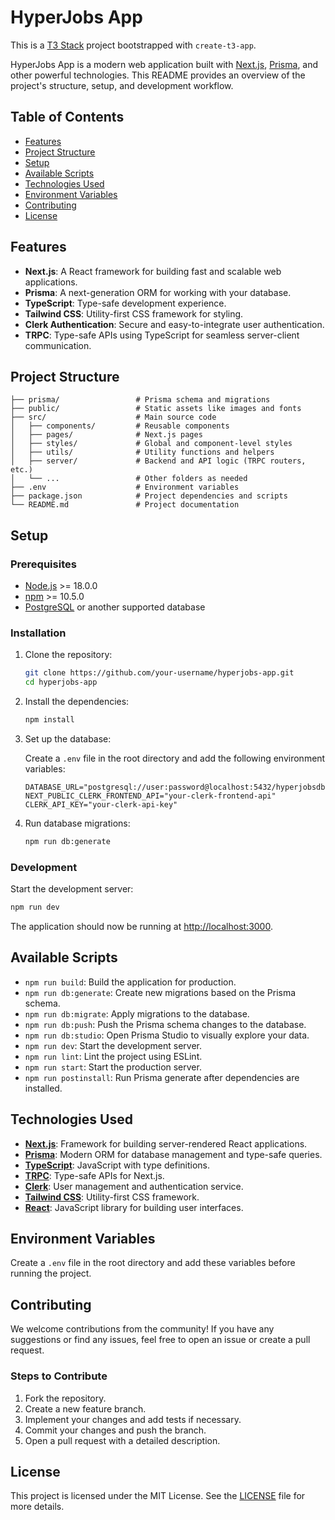 # HyperJobs App

This is a [T3 Stack](https://create.t3.gg/) project bootstrapped with `create-t3-app`.

HyperJobs App is a modern web application built with [Next.js](https://nextjs.org/), [Prisma](https://www.prisma.io/), and other powerful technologies. This README provides an overview of the project's structure, setup, and development workflow.

## Table of Contents

- [Features](#features)
- [Project Structure](#project-structure)
- [Setup](#setup)
- [Available Scripts](#available-scripts)
- [Technologies Used](#technologies-used)
- [Environment Variables](#environment-variables)
- [Contributing](#contributing)
- [License](#license)

## Features

- **Next.js**: A React framework for building fast and scalable web applications.
- **Prisma**: A next-generation ORM for working with your database.
- **TypeScript**: Type-safe development experience.
- **Tailwind CSS**: Utility-first CSS framework for styling.
- **Clerk Authentication**: Secure and easy-to-integrate user authentication.
- **TRPC**: Type-safe APIs using TypeScript for seamless server-client communication.

## Project Structure

```
├── prisma/                 # Prisma schema and migrations
├── public/                 # Static assets like images and fonts
├── src/                    # Main source code
│   ├── components/         # Reusable components
│   ├── pages/              # Next.js pages
│   ├── styles/             # Global and component-level styles
│   ├── utils/              # Utility functions and helpers
│   ├── server/             # Backend and API logic (TRPC routers, etc.)
│   └── ...                 # Other folders as needed
├── .env                    # Environment variables
├── package.json            # Project dependencies and scripts
└── README.md               # Project documentation
```

## Setup

### Prerequisites

- [Node.js](https://nodejs.org/) >= 18.0.0
- [npm](https://www.npmjs.com/) >= 10.5.0
- [PostgreSQL](https://www.postgresql.org/) or another supported database

### Installation

1. Clone the repository:

   ```bash
   git clone https://github.com/your-username/hyperjobs-app.git
   cd hyperjobs-app
   ```

2. Install the dependencies:

   ```bash
   npm install
   ```

3. Set up the database:

   Create a `.env` file in the root directory and add the following environment variables:

   ```env
   DATABASE_URL="postgresql://user:password@localhost:5432/hyperjobsdb"
   NEXT_PUBLIC_CLERK_FRONTEND_API="your-clerk-frontend-api"
   CLERK_API_KEY="your-clerk-api-key"
   ```

4. Run database migrations:

   ```bash
   npm run db:generate
   ```

### Development

Start the development server:

```bash
npm run dev
```

The application should now be running at [http://localhost:3000](http://localhost:3000).

## Available Scripts

- `npm run build`: Build the application for production.
- `npm run db:generate`: Create new migrations based on the Prisma schema.
- `npm run db:migrate`: Apply migrations to the database.
- `npm run db:push`: Push the Prisma schema changes to the database.
- `npm run db:studio`: Open Prisma Studio to visually explore your data.
- `npm run dev`: Start the development server.
- `npm run lint`: Lint the project using ESLint.
- `npm run start`: Start the production server.
- `npm run postinstall`: Run Prisma generate after dependencies are installed.

## Technologies Used

- **[Next.js](https://nextjs.org/)**: Framework for building server-rendered React applications.
- **[Prisma](https://www.prisma.io/)**: Modern ORM for database management and type-safe queries.
- **[TypeScript](https://www.typescriptlang.org/)**: JavaScript with type definitions.
- **[TRPC](https://trpc.io/)**: Type-safe APIs for Next.js.
- **[Clerk](https://clerk.dev/)**: User management and authentication service.
- **[Tailwind CSS](https://tailwindcss.com/)**: Utility-first CSS framework.
- **[React](https://reactjs.org/)**: JavaScript library for building user interfaces.

## Environment Variables

Create a `.env` file in the root directory and add these variables before running the project.

## Contributing

We welcome contributions from the community! If you have any suggestions or find any issues, feel free to open an issue or create a pull request.

### Steps to Contribute

1. Fork the repository.
2. Create a new feature branch.
3. Implement your changes and add tests if necessary.
4. Commit your changes and push the branch.
5. Open a pull request with a detailed description.

## License

This project is licensed under the MIT License. See the [LICENSE](LICENSE) file for more details.
